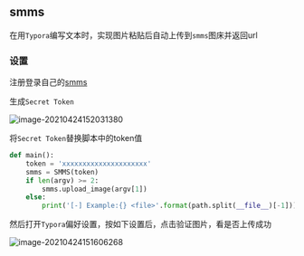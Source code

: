 ## smms

在用`Typora`编写文本时，实现图片粘贴后自动上传到`smms`图床并返回url

### 设置

注册登录自己的[smms](https://sm.ms/)

生成`Secret Token`

![image-20210424152031380](https://i.loli.net/2021/04/24/Tbh3nSrZMOyWpg8.png)

将`Secret Token`替换脚本中的token值

```python
def main():
    token = 'xxxxxxxxxxxxxxxxxxxxx'
    smms = SMMS(token)
    if len(argv) >= 2:
        smms.upload_image(argv[1])
    else:
        print('[-] Example:{} <file>'.format(path.split(__file__)[-1]))
```

然后打开`Typora`偏好设置，按如下设置后，点击验证图片，看是否上传成功

![image-20210424151606268](https://i.loli.net/2021/04/24/fnulwJGWYK3t2QE.png)
